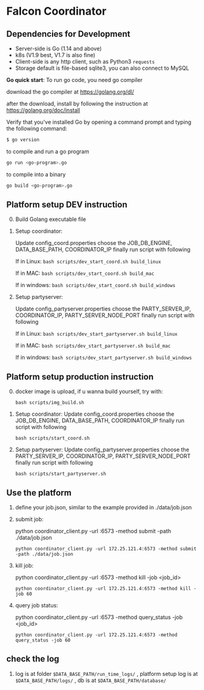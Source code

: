 # Falcon Coordinator

## Dependencies for Development

- Server-side is Go (1.14 and above)
- k8s (V1.9 best, V1.7 is also fine)
- Client-side is any http client, such as Python3 `requests`
- Storage default is file-based sqlite3, you can also connect to MySQL

**Go quick start**:
To run go code, you need go compiler

download the go compiler at https://golang.org/dl/

after the download, install by following the instruction at https://golang.org/doc/install

Verify that you've installed Go by opening a command prompt and typing the following command:
```sh
$ go version
```

to compile and run a go program
```sh
go run <go-program>.go
```

to compile into a binary
```sh
go build <go-program>.go
```


## Platform setup DEV instruction

0. Build Golang executable file
   


1. Setup coordinator:
    
    Update config_coord.properties
    choose the JOB_DB_ENGINE, DATA_BASE_PATH, COORDINATOR_IP
    finally run script with following
    
   If in Linux:
       ```
       bash scripts/dev_start_coord.sh build_linux
       ```
       
   If in MAC:
          ```
          bash scripts/dev_start_coord.sh build_mac
          ```
       
   If in windows:
          ```
          bash scripts/dev_start_coord.sh build_windows
          ```
          

2. Setup partyserver:
    
    Update config_partyserver.properties
    choose the PARTY_SERVER_IP, COORDINATOR_IP, PARTY_SERVER_NODE_PORT
    finally run script with following
    
   If in Linux:
       ```
       bash scripts/dev_start_partyserver.sh build_linux
       ```
       
   If in MAC:
          ```
          bash scripts/dev_start_partyserver.sh build_mac
          ```
       
   If in windows:
          ```
          bash scripts/dev_start_partyserver.sh build_windows
          ```

## Platform setup production instruction

0. docker image is upload, if u wanna build yourself, try with:

   ```
   bash scripts/img_build.sh
   ```

1. Setup coordinator:
    Update config_coord.properties
    choose the JOB_DB_ENGINE, DATA_BASE_PATH, COORDINATOR_IP
    finally run script with following
    
    ```
    bash scripts/start_coord.sh
    ```

2. Setup partyserver:
    Update config_partyserver.properties
    choose the PARTY_SERVER_IP, COORDINATOR_IP, PARTY_SERVER_NODE_PORT
    finally run script with following

    ```
    bash scripts/start_partyserver.sh
    ```
      
## Use the platform

1. define your job.json, similar to the example provided in ./data/job.json

2. submit job:
    
    python coordinator_client.py -url <ip url of coordinator>:6573 -method submit -path ./data/job.json
    
    ```
    python coordinator_client.py -url 172.25.121.4:6573 -method submit -path ./data/job.json
    ```


3. kill job:
    
    python coordinator_client.py -url <ip url of coordinator>:6573 -method kill -job <job_id>
    
    ```
    python coordinator_client.py -url 172.25.121.4:6573 -method kill -job 60
    ```

4. query job status:
    
    python coordinator_client.py -url <ip url of coordinator>:6573 -method query_status -job <job_id>
    
    ```
    python coordinator_client.py -url 172.25.121.4:6573 -method query_status -job 60
    ```

## check the log

1.  log is at folder `$DATA_BASE_PATH/run_time_logs/` , 
    platform setup log is at `$DATA_BASE_PATH/logs/` ,
    db is at     `$DATA_BASE_PATH/database/` 
